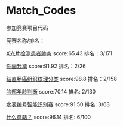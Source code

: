 # Match_Codes
参加竞赛项目代码

竞赛名称/排名：

[X光片检测患者肺炎](https://www.flyai.com/d/ChestXray02) score:65.43 排名：3/171

[你画我猜](https://www.flyai.com/d/SimpleDrawing) score:91.92 排名：2/26

[结直肠癌组织纹理分类](https://www.flyai.com/d/ColorRectalCancerClassification) score:98.8 排名：2/158

[脸部年龄判断](https://www.flyai.com/d/FacialAgeTenClass) score:70.14 排名: 2/130

[水表编号智能识别赛](https://www.flyai.com/d/320) score:91.50 排名: 3/63

[什么蘑菇？](https://www.flyai.com/d/322) score:96.14 排名: 6/100